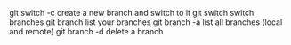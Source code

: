 git switch -c <branchname> create a new branch and switch to it
git switch <branchname> switch branches
git branch list your branches
git branch -a list all branches (local and remote)
git branch -d <branchname> delete a branch
